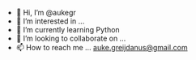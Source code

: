 - 👋 Hi, I’m @aukegr
- 👀 I’m interested in ...
- 🌱 I’m currently learning Python
- 💞️ I’m looking to collaborate on ...
- 📫 How to reach me ... auke.greijdanus@gmail.com

<!---
aukegr/aukegr is a ✨ special ✨ repository because its `README.md` (this file) appears on your GitHub profile.
You can click the Preview link to take a look at your changes.
--->
